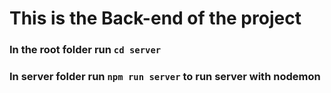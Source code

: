# This is the Back-end of the project
### In the root folder run `cd server`
### In server folder run `npm run server` to run server with nodemon
